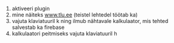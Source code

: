 1. aktiveeri plugin
2. mine näiteks www.tlu.ee (teistel lehtedel töötab ka)
3. vajuta klaviatuuril k ning ilmub nähtavale kalkulaator, mis tehted salvestab ka firebase
4. kalkulaatori peitmiseks vajuta klaviatuuril h
